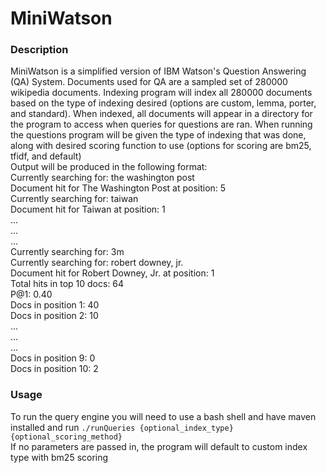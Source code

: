 # MiniWatson

### Description
MiniWatson is a simplified version of IBM Watson's Question Answering (QA) System. Documents used for QA are a sampled set of 280000 wikipedia documents. Indexing program will index all 280000 documents based on the type of indexing desired (options are custom, lemma, porter, and standard). When indexed, all documents will appear in a directory for the program to access when queries for questions are ran. When running the questions program will be given the type of indexing that was done, along with desired scoring function to use (options for scoring are bm25, tfidf, and default)  
Output will be produced in the following format:  
Currently searching for: the washington post  
Document hit for The Washington Post at position: 5  
Currently searching for: taiwan  
Document hit for Taiwan at position: 1  
...  
...  
...  
Currently searching for: 3m  
Currently searching for: robert downey, jr.  
Document hit for Robert Downey, Jr. at position: 1  
Total hits in top 10 docs: 64  
P@1: 0.40  
Docs in position 1: 40  
Docs in position 2: 10  
...  
...  
...  
Docs in position 9: 0  
Docs in position 10: 2  

### Usage
To run the query engine you will need to use a bash shell and have maven installed and run `./runQueries {optional_index_type} {optional_scoring_method}`  
If no parameters are passed in, the program will default to custom index type with bm25 scoring  
